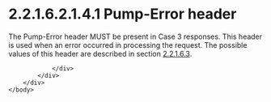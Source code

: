 <html dir="LTR" xmlns:mshelp="http://msdn.microsoft.com/mshelp" xmlns:ddue="http://ddue.schemas.microsoft.com/authoring/2003/5" xmlns:xlink="http://www.w3.org/1999/xlink" xmlns:tool="http://www.microsoft.com/tooltip">
    <head>
        <meta http-equiv="Content-Type" content="text/html; CHARSET=utf-8"></meta>
        <meta name="save" content="history"></meta>
        <title>2.2.1.6.2.1.4.1 Pump-Error header</title>
        <xml>
            <mshelp:toctitle title="2.2.1.6.2.1.4.1 Pump-Error header"></mshelp:toctitle>
            <mshelp:rltitle title="[MS-SSAS8]: Pump-Error header"></mshelp:rltitle>
            <mshelp:keyword index="A" term="a905f2ec-2fdb-4f03-b16e-c7c96f4a311e"></mshelp:keyword>
            <mshelp:attr name="DCSext.ContentType" value="open specification"></mshelp:attr>
            <mshelp:attr name="AssetID" value="a905f2ec-2fdb-4f03-b16e-c7c96f4a311e"></mshelp:attr>
            <mshelp:attr name="TopicType" value="kbRef"></mshelp:attr>
            <mshelp:attr name="DCSext.Title" value="[MS-SSAS8]: Pump-Error header" />
        </xml>
    </head>
    <body>
        <div id="header">
            <h1 class="heading">2.2.1.6.2.1.4.1 Pump-Error header</h1>
        </div>
        <div id="mainSection">
            <div id="mainBody">
                <div id="allHistory" class="saveHistory"></div>
                <div id="sectionSection0" class="section" name="collapseableSection">
                    

<p>The Pump-Error header MUST be present in Case 3 responses.
This header is used when an error occurred in processing the request. The
possible values of this header are described in section <a href="5169d2f6-5460-4733-b892-37d322da4c43.htm">2.2.1.6.3</a>.</p>


                </div>
            </div>
        </div>
    </body>
</html>
